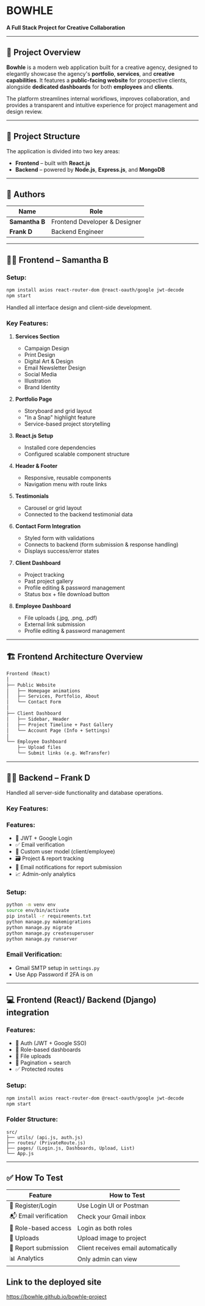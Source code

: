 
# BOWHLE  
**A Full Stack Project for Creative Collaboration**

---

## 🧭 Project Overview

**Bowhle** is a modern web application built for a creative agency, designed to elegantly showcase the agency's **portfolio**, **services**, and **creative capabilities**. It features a **public-facing website** for prospective clients, alongside **dedicated dashboards** for both **employees** and **clients**.

The platform streamlines internal workflows, improves collaboration, and provides a transparent and intuitive experience for project management and design review.

---

## 📁 Project Structure

The application is divided into two key areas:

- **Frontend** – built with **React.js**
- **Backend** – powered by **Node.js**, **Express.js**, and **MongoDB**

---

## 👥 Authors

| Name         | Role                 |
|--------------|----------------------|
| **Samantha B** | Frontend Developer & Designer |
| **Frank D**     | Backend Engineer         |

---

## 👩‍💻 Frontend – Samantha B

### Setup:
```bash
npm install axios react-router-dom @react-oauth/google jwt-decode
npm start
```

Handled all interface design and client-side development.

### Key Features:

1. **Services Section**
   - Campaign Design  
   - Print Design  
   - Digital Art & Design  
   - Email Newsletter Design  
   - Social Media  
   - Illustration  
   - Brand Identity  

2. **Portfolio Page**
   - Storyboard and grid layout  
   - "In a Snap" highlight feature  
   - Service-based project storytelling  

3. **React.js Setup**
   - Installed core dependencies  
   - Configured scalable component structure  

4. **Header & Footer**
   - Responsive, reusable components  
   - Navigation menu with route links  

5. **Testimonials**
   - Carousel or grid layout  
   - Connected to the backend testimonial data  

6. **Contact Form Integration**
   - Styled form with validations  
   - Connects to backend (form submission & response handling)  
   - Displays success/error states  

7. **Client Dashboard**
   - Project tracking  
   - Past project gallery
   - Profile editing & password management
   - Status box + file download button
  
9. **Employee Dashboard**
   - File uploads (.jpg, .png, .pdf)
   - External link submission
   - Profile editing & password management

---

## 🏗️ Frontend Architecture Overview

```txt
Frontend (React)
│
├── Public Website
│   ├── Homepage animations
│   ├── Services, Portfolio, About
│   └── Contact Form
│
├── Client Dashboard
│   ├── Sidebar, Header
│   ├── Project Timeline + Past Gallery
│   └── Account Page (Info + Settings)
│
└── Employee Dashboard
    ├── Upload files
    └── Submit links (e.g. WeTransfer)
```
---

## 🧑‍💻 Backend – Frank D

Handled all server-side functionality and database operations.

### Key Features:

### Features:
- 🔐 JWT + Google Login
- ✅ Email verification
- 👥 Custom user model (client/employee)
- 🗃️ Project & report tracking
- 📩 Email notifications for report submission
- 📈 Admin-only analytics

### Setup:
```bash
python -m venv env
source env/bin/activate
pip install -r requirements.txt
python manage.py makemigrations
python manage.py migrate
python manage.py createsuperuser
python manage.py runserver
```

### Email Verification:
- Gmail SMTP setup in `settings.py`
- Use App Password if 2FA is on

---

## 💻 Frontend (React)/ Backend (Django) integration 

### Features:
- 🔐 Auth (JWT + Google SSO)
- 🔁 Role-based dashboards
- 📄 File uploads
- 🔎 Pagination + search
- ✅ Protected routes

### Setup:
```bash
npm install axios react-router-dom @react-oauth/google jwt-decode
npm start
```

### Folder Structure:
```
src/
├── utils/ (api.js, auth.js)
├── routes/ (PrivateRoute.js)
├── pages/ (Login.js, Dashboards, Upload, List)
└── App.js
```

---

## ✅ How To Test
| Feature                    | How to Test                              |
|---------------------------|-------------------------------------------|
| 🔑 Register/Login         | Use Login UI or Postman                  |
| 📬 Email verification     | Check your Gmail inbox                   |
| 👤 Role-based access      | Login as both roles                      |
| 📂 Uploads                | Upload image to project                  |
| 📝 Report submission      | Client receives email automatically      |
| 📊 Analytics              | Only admin can view                      |

## Link to the deployed site
https://bowhle.github.io/bowhle-project
